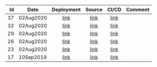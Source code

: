 | Id | Date | Deployment | Source | CI/CD | Comment |
| -: | ---- | :--------: | :----: | :---: | ------- |
| 37 | 02Aug2020 | [link](https://torbjorv.github.io/ng-splashscreen/versions/37/) | [link](https://github.com/torbjorv/ng-splashscreen/commit/e80e48fbd54ba456afd266b5a71b25a0fe82a744) | [link](https://circleci.com/workflow-run/2c98809d-6970-46b2-ae5e-5fc717a38c48) | |
| 32 | 02Aug2020 | [link](https://torbjorv.github.io/ng-splashscreen/versions/32/) | [link](https://github.com/torbjorv/ng-splashscreen/commit/bfe6838db187104d44e59b101cc16b9215418bb7) | [link](https://circleci.com/workflow-run/75afb3cd-17be-4e23-8b9b-9c54cc5cd14d) | |
| 29 | 02Aug2020 | [link](https://torbjorv.github.io/ng-splashscreen/versions/29/) | [link](https://github.com/torbjorv/ng-splashscreen/commit/441b5aae8bfddf8101bdbbf47aad06c42a9ad281) | [link](https://circleci.com/workflow-run/6913ef67-f068-4b8a-af83-b71eb8e68e1e) | |
| 26 | 02Aug2020 | [link](https://torbjorv.github.io/ng-splashscreen/versions/26/) | [link](https://github.com/torbjorv/ng-splashscreen/commit/33a7b313f9d7a0178e71e7795d1db819475d9db7) | [link](https://circleci.com/workflow-run/0e632e2d-9de9-43cd-a9a2-f419e771ddf7) | |
| 23 | 02Aug2020 | [link](https://torbjorv.github.io/ng-splashscreen/versions/23/) | [link](https://github.com/torbjorv/ng-splashscreen/commit/ef89c1f90168f40211ddc8f1c87d403369e0a62d) | [link](https://circleci.com/workflow-run/bf09dbe4-7971-41e8-b783-ba25b84ea5bd) | |
| 17 | 10Sep2019 | [link](https://torbjorv.github.io/ng-splashscreen/versions/17/) | [link](https://github.com/torbjorv/ng-splashscreen/commit/129ee7b816173c7df5f9f97b9b3ae35138eed647) | [link](https://circleci.com/workflow-run/669bc745-e369-4aa6-91ef-237a6ed1574f) | |

